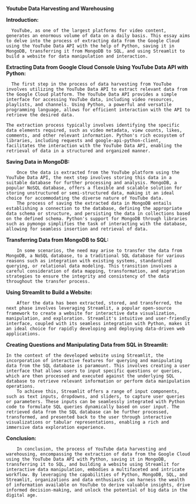 **Youtube Data Harvesting and Warehousing**

**Introduction:**

      YouTube, as one of the largest platforms for video content, generates an enormous volume of data on a daily basis. This essay aims to delve into the process of extracting data from the Google Cloud using the YouTube Data API with the help of Python, saving it in MongoDB, transferring it from MongoDB to SQL, and using Streamlit to build a website for data manipulation and interaction.


**Extracting Data from Google Cloud Console Using YouTube Data API with Python:**

      The first step in the process of data harvesting from YouTube involves utilizing the YouTube Data API to extract relevant data from the Google Cloud platform. The YouTube Data API provides a simple interface for accessing YouTube data, including video resources, playlists, and channels. Using Python, a powerful and versatile programming language, allows for efficient interaction with the API to retrieve the desired data.
      
    The extraction process typically involves identifying the specific data elements required, such as video metadata, view counts, likes, comments, and other relevant information. Python's rich ecosystem of libraries, including requests and google-api-python-client, facilitates the interaction with the YouTube Data API, enabling the retrieval of data in a structured and organized manner.



**Saving Data in MongoDB:**

		Once the data is extracted from the YouTube platform using the YouTube Data API, the next step involves storing this data in a suitable database for further processing and analysis. MongoDB, a popular NoSQL database, offers a flexible and scalable solution for storing unstructured or semi-structured data, making it an ideal choice for accommodating the diverse nature of YouTube data.
		The process of saving the extracted data in MongoDB entails establishing a connection to the database, defining the appropriate data schema or structure, and persisting the data in collections based on the defined schema. Python's support for MongoDB through libraries such as pymongo simplifies the task of interacting with the database, allowing for seamless insertion and retrieval of data.



**Transferring Data from MongoDB to SQL:**

		In some scenarios, the need may arise to transfer the data from MongoDB, a NoSQL database, to a traditional SQL database for various reasons such as integration with existing systems, standardized querying, or relational data modeling. This transition involves a careful consideration of data mapping, transformation, and migration strategies to ensure the integrity and consistency of the data throughout the transfer process.



**Using Streamlit to Build a Website:**

		After the data has been extracted, stored, and transferred, the next phase involves leveraging Streamlit, a popular open-source framework to create a website for interactive data visualization, manipulation, and exploration. Streamlit's intuitive and user-friendly interface, coupled with its seamless integration with Python, makes it an ideal choice for rapidly developing and deploying data-driven web applications.



**Creating Questions and Manipulating Data from SQL in Streamlit:**

	In the context of the developed website using Streamlit, the incorporation of interactive features for querying and manipulating data from the SQL database is paramount. This involves creating a user interface that allows users to input specific questions or queries, which are then processed and executed against the underlying SQL database to retrieve relevant information or perform data manipulation operations.
		To achieve this, Streamlit offers a range of input components, such as text inputs, dropdowns, and sliders, to capture user queries or parameters. These inputs can be seamlessly integrated with Python code to formulate SQL queries dynamically based on user input. The retrieved data from the SQL database can be further processed, transformed, and presented back to the user through interactive visualizations or tabular representations, enabling a rich and immersive data exploration experience.



**Conclusion:**

		In conclusion, the process of YouTube data harvesting and warehousing, encompassing the extraction of data from the Google Cloud using the YouTube Data API with Python, saving it in MongoDB, transferring it to SQL, and building a website using Streamlit for interactive data manipulation, embodies a multifaceted and intricate workflow. By leveraging the capabilities of Python, MongoDB, SQL, and Streamlit, organizations and data enthusiasts can harness the wealth of information available on YouTube to derive valuable insights, drive informed decision-making, and unlock the potential of big data in the digital age.
